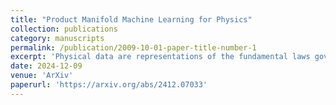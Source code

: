 ```yaml
---
title: "Product Manifold Machine Learning for Physics"
collection: publications
category: manuscripts
permalink: /publication/2009-10-01-paper-title-number-1
excerpt: 'Physical data are representations of the fundamental laws governing the Universe, hiding complex compositional structures often well captured by hierarchical graphs. Hyperbolic spaces are endowed with a non-Euclidean geometry that naturally embeds those structures. To leverage the benefits of non-Euclidean geometries in representing natural data we develop machine learning on PM spaces, Cartesian products of constant curvature Riemannian manifolds.'
date: 2024-12-09
venue: 'ArXiv'
paperurl: 'https://arxiv.org/abs/2412.07033'
---
```


